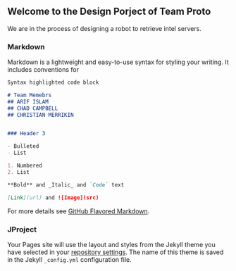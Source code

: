 ## Welcome to the Design Porject of Team Proto

We are in the process of designing a robot to retrieve intel servers.

### Markdown

Markdown is a lightweight and easy-to-use syntax for styling your writing. It includes conventions for

```markdown
Syntax highlighted code block

# Team Memebrs 
## ARIF ISLAM
## CHAD CAMPBELL
## CHRISTIAN MERRIKIN


### Header 3

- Bulleted
- List

1. Numbered
2. List

**Bold** and _Italic_ and `Code` text

[Link](url) and ![Image](src)
```

For more details see [GitHub Flavored Markdown](https://guides.github.com/features/mastering-markdown/).

### JProject

Your Pages site will use the layout and styles from the Jekyll theme you have selected in your [repository settings](https://github.com/ai598d/IntelServerRobot/settings). The name of this theme is saved in the Jekyll `_config.yml` configuration file.

